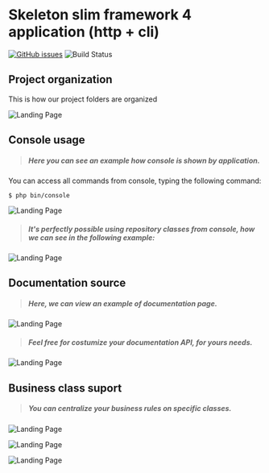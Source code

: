 # Skeleton slim framework 4 application (http + cli)

[![GitHub issues](https://img.shields.io/github/issues/gabrielpcruz/slim?style=plastic)](https://github.com/gabrielpcruz/slim/issues)
![Build Status](https://github.com/gabrielpcruz/slim/actions/workflows/php.yml/badge.svg)

## Project organization

This is how our project folders are organized

![Landing Page](docs/img/project_organizations_path.png)

## Console usage

> ##### Here you can see an example how console is shown by application.

You can access all commands from console, typing the following command:

```
$ php bin/console 
```

![Landing Page](docs/img/full_console.png)

> ##### It's perfectly possible using repository classes from console, how we can see in the following example:

![Landing Page](docs/img/console_example_command.png)

## Documentation source

> ##### Here, we can view an example of documentation page.

![Landing Page](docs/img/documentation_print.png)

> ##### Feel free for costumize your documentation API, for yours needs.

![Landing Page](docs/img/documentation_print_post_example.png)

## Business class suport

> ##### You can centralize your business rules on specific classes.

![Landing Page](docs/img/code_example_business_class_03.png)

![Landing Page](docs/img/code_example_business_class_01.png)

![Landing Page](docs/img/code_example_business_class_02.png)
